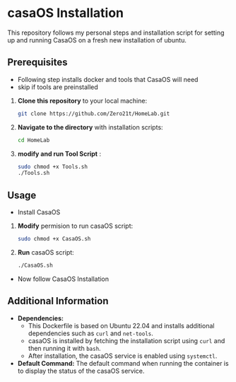 # casaOS Installation

This repository follows my personal steps and installation script for setting up and running CasaOS on a fresh new installation of ubuntu.

## Prerequisites

- Following step installs docker and tools that CasaOS will need 
- skip if tools are preinstalled

1. **Clone this repository** to your local machine:
    ```bash
    git clone https://github.com/Zero21t/HomeLab.git
    ```

2. **Navigate to the directory** with installation scripts:
    ```bash
    cd HomeLab
    ```

3. **modify and run Tool Script** :
    ```bash
    sudo chmod +x Tools.sh
    ./Tools.sh
    ```

## Usage

- Install CasaOS

1. **Modify** permision to run casaOS script:
    ```bash
    sudo chmod +x CasaOS.sh
    ```

2. **Run** casaOS script:
    ```bash
    ./CasaOS.sh
    ```
- Now follow CasaOS Installation



## Additional Information

- **Dependencies:**
  - This Dockerfile is based on Ubuntu 22.04 and installs additional dependencies such as `curl` and `net-tools`.
  - casaOS is installed by fetching the installation script using `curl` and then running it with `bash`.
  - After installation, the casaOS service is enabled using `systemctl`.
- **Default Command:** The default command when running the container is to display the status of the casaOS service.
